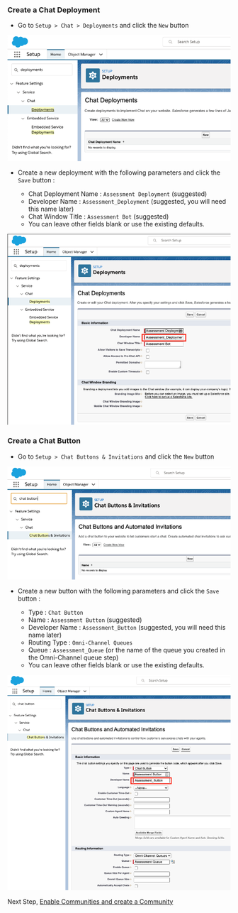 ### Create a Chat Deployment

- Go to `Setup > Chat > Deployments` and click the `New` button

![Chat](/docs/images/chat/chat-deployment-list.png?raw=true)

- Create a new deployment with the following parameters and click the `Save` button :

    - Chat Deployment Name : `Assessment Deployment` (suggested)
    - Developer Name : `Assessment_Deployment` (suggested, you will need this name later)
    - Chat Window Title : `Assessment Bot` (suggested)
    - You can leave other fields blank or use the existing defaults.

![Chat](/docs/images/chat/chat-deployment-info.png?raw=true)

### Create a Chat Button

- Go to `Setup > Chat Buttons & Invitations` and click the `New` button

![Chat](/docs/images/chat/chat-button-list.png?raw=true)

- Create a new button with the following parameters and click the `Save` button :

    - Type : `Chat Button`
    - Name : `Assessment Button` (suggested)
    - Developer Name : `Assessment_Button` (suggested, you will need this name later)
    - Routing Type : `Omni-Channel Queues`
    - Queue : `Assessment_Queue` (or the name of the queue you created in the Omni-Channel queue step)
    - You can leave other fields blank or use the existing defaults.

![Chat](/docs/images/chat/chat-button-info.png?raw=true)


Next Step, [Enable Communities and create a Community](Communities.md)